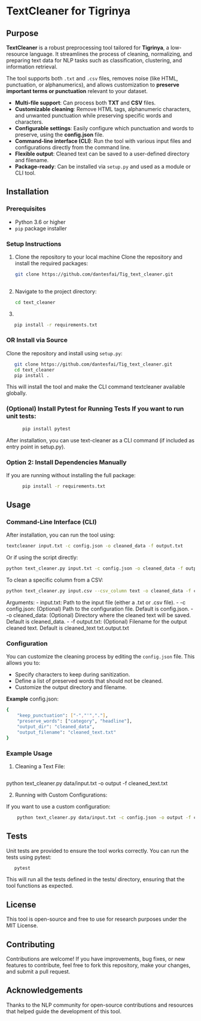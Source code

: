 # TextCleaner for Tigrinya

##  Purpose

**TextCleaner** is a robust preprocessing tool tailored for **Tigrinya**, a low-resource language. It streamlines the process of cleaning, normalizing, and preparing text data for NLP tasks such as classification, clustering, and information retrieval.

The tool supports both `.txt` and `.csv` files, removes noise (like HTML, punctuation, or alphanumerics), and allows customization to **preserve important terms or punctuation** relevant to your dataset.

- **Multi-file support**: Can process both **TXT** and **CSV** files.
- **Customizable cleaning**: Remove HTML tags, alphanumeric characters, and unwanted punctuation while preserving specific words and characters.
- **Configurable settings**: Easily configure which punctuation and words to preserve, using the **config.json** file.
- **Command-line interface (CLI)**: Run the tool with various input files and configurations directly from the command line.
- **Flexible output**: Cleaned text can be saved to a user-defined directory and filename.
- **Package-ready**: Can be installed via `setup.py` and used as a module or CLI tool.

## Installation

###  Prerequisites

- Python 3.6 or higher
- `pip` package installer


###  Setup Instructions

1. Clone the repository to your local machine Clone the repository and install the required packages:
   ```bash
   git clone https://github.com/dantesfai/Tig_text_cleaner.git
 

2. Navigate to the project directory:

   ```bash 
   cd text_cleaner

3. 
```bash 
   pip install -r requirements.txt
```
### OR Install via Source

   Clone the repository and install using `setup.py`:

   ```bash
      git clone https://github.com/dantesfai/Tig_text_cleaner.git
      cd text_cleaner
      pip install .
   ```
This will install the tool and make the CLI command textcleaner available globally.

### (Optional) Install Pytest for Running Tests If you want to run unit tests: 
   
   ```bash 
         pip install pytest
   ```  
After installation, you can use text-cleaner as a CLI command (if included as entry point in setup.py).

### Option 2: Install Dependencies Manually

   If you are running without installing the full package:

   ```bash 
         pip install -r requirements.txt 
   ```
 
## Usage

### Command-Line Interface (CLI)

After installation, you can run the tool using:

   ```bash 
   textcleaner input.txt -c config.json -o cleaned_data -f output.txt 
   ```

   
Or if using the script directly:

   ```bash
   python text_cleaner.py input.txt -c config.json -o cleaned_data -f output.txt
   ```

To clean a specific column from a CSV:
   ```bash
   python text_cleaner.py input.csv --csv_column text -o cleaned_data -f cleaned_output.csv
   ```

Arguments:
    - input.txt: Path to the input file (either a .txt or .csv file).
    - -c config.json: (Optional) Path to the configuration file. Default is config.json.
    - -o cleaned_data: (Optional) Directory where the cleaned text will be saved. Default is  cleaned_data.
    - -f output.txt: (Optional) Filename for the output cleaned text. Default is cleaned_text txt.output.txt


### Configuration

You can customize the cleaning process by editing the <code>config.json</code> file. This allows you to:

   - Specify characters to keep during sanitization.
   - Define a list of preserved words that should not be cleaned.
   - Customize the output directory and filename.

**Example** config.json:
```bash
{
    "keep_punctuation": ["-","'","."],
    "preserve_words": ["category", "headline"],
    "output_dir": "cleaned_data",
    "output_filename": "cleaned_text.txt"
}
```

### Example Usage

1. Cleaning a Text File:

   ```bash

python text_cleaner.py data/input.txt -o output -f cleaned_text.txt

2. Running with Custom Configurations:

If you want to use a custom configuration:

  ```bash 
      python text_cleaner.py data/input.txt -c config.json -o output -f cleaned_text.txt
   ```
  
## Tests
   Unit tests are provided to ensure the tool works correctly. You can run the tests using pytest:

   ```bash
      pytest
   ```
   This will run all the tests defined in the tests/ directory, ensuring that the tool functions as expected.

## License
This tool is open-source and free to use for research purposes under the MIT License.

## Contributing
Contributions are welcome! If you have improvements, bug fixes, or new features to contribute, feel free to fork this repository, make your changes, and submit a pull request.

## Acknowledgements
Thanks to the NLP community for open-source contributions and resources that helped guide the development of this tool.

